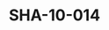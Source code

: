 ---
pid: SHA-10-014
title: SHA-10-014
language: ar
original_label: 
rights: شرحبيل احمد
location_of_original: شرحبيل احمد
photographer_or_studio: 
scanned_from: photograph 6.9 by 9.7
_date: 1969-1970
location: الخرطوم، العمارات
description: شرحبيل احمد واصحابه راقصين
additional_notes: 
permission_display: 'yes'
on_server: 'no'
on_website: 'no'
permalink: /photopages/ar/SHA-10-014
layout: photo-page
---